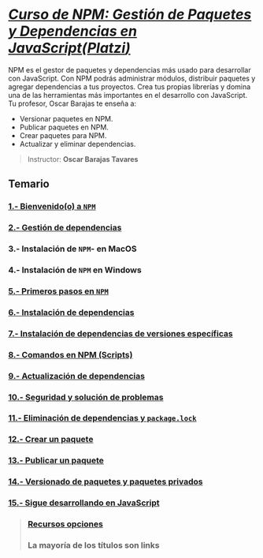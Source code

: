 # [*Curso de NPM: Gestión de Paquetes y Dependencias en JavaScript(**Platzi**)*](https://platzi.com/cursos/npm/)

NPM es el gestor de paquetes y dependencias más usado para desarrollar con JavaScript. Con NPM podrás administrar módulos, distribuir paquetes y agregar dependencias a tus proyectos. Crea tus propias librerías y domina una de las herramientas más importantes en el desarrollo con JavaScript. Tu profesor, Oscar Barajas te enseña a:

* Versionar paquetes en NPM.
* Publicar paquetes en NPM.
* Crear paquetes para NPM.
* Actualizar y eliminar dependencias.

> Instructor: **Oscar Barajas Tavares**

## Temario

### [1.- Bienvenido(o) a `NPM`](./lecciones/1.-Bienvenida.md)

### [2.- Gestión de dependencias](./lecciones/2.-Gestión-de-dependencias.md)

### 3.- Instalación de `NPM`- en MacOS

### 4.- Instalación de `NPM` en Windows

### [5.- Primeros pasos en `NPM`](./lecciones/5.-Primeros-pasos-en-npm.md)

### [6.- Instalación de dependencias](./lecciones/6.-Instalación-de-dependencias.md)

### [7.- Instalación de dependencias de versiones específicas](./lecciones/7.-Instalación-de-dependencias-de-versiones-específicas.md)

### [8.- Comandos en NPM (Scripts)](./lecciones//8.-comandos-en-npm.md)

### [9.- Actualización de dependencias](./lecciones/9.-Actualización-de-dependencias.md)

### [10.- Seguridad y solución de problemas](./lecciones/10.-Seguridad-y-solución-de-problemas.md)

### [11.- Eliminación de dependencias y `package.lock`](./lecciones/11.-Eliminación-de-dependencias-y-package.lock.md)

### [12.- Crear un paquete](./lecciones/12.-Crear-un-paquete.md)

### [13.- Publicar un paquete](./lecciones/13.-Publicar-un-paquete.md)

### [14.- Versionado de paquetes y paquetes privados](./lecciones/14.-Versionado-de-paquetes-y-paquetes-privados.md)

### [15.- Sigue desarrollando en JavaScript](./lecciones/15.-Sigue-desarrollando-en-javaScript.md)

> ### [Recursos opciones](./lecciones/Recursos-opciones.md)
>
> ### La mayoría de los títulos son links
